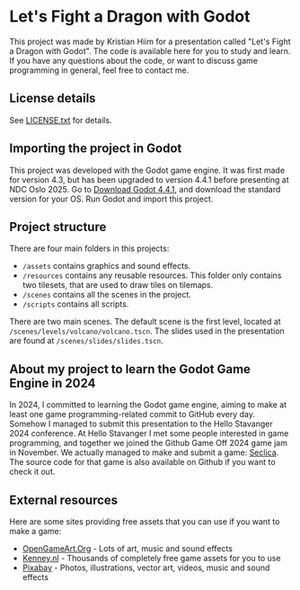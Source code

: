 # Let's Fight a Dragon with Godot

This project was made by Kristian Hiim for a presentation called "Let's Fight a Dragon with Godot". The code is available here for you to study and learn. If you have any questions about the code, or want to discuss game programming in general, feel free to contact me.

## License details

See [LICENSE.txt](./LICENSE.txt) for details.

## Importing the project in Godot

This project was developed with the Godot game engine. It was first made for version 4.3, but has been upgraded to version 4.4.1 before presenting at NDC Oslo 2025.
Go to [Download Godot 4.4.1](https://godotengine.org/download/archive/4.4.1-stable/), and download the standard version for your OS. Run Godot and import this project.

## Project structure

There are four main folders in this projects:
* `/assets` contains graphics and sound effects.
* `/resources` contains any reusable resources. This folder only contains two tilesets, that are used to draw tiles on tilemaps.
* `/scenes` contains all the scenes in the project.
* `/scripts` contains all scripts.

There are two main scenes. The default scene is the first level, located at `/scenes/levels/volcano/volcano.tscn`. The slides used in the presentation are found at `/scenes/slides/slides.tscn`.

## About my project to learn the Godot Game Engine in 2024
In 2024, I committed to learning the Godot game engine, aiming to make at least one game programming-related commit to GitHub every day. Somehow I managed to submit this presentation to the Hello Stavanger 2024 conference. At Hello Stavanger I met some people interested in game programming, and together we joined the Github Game Off 2024 game jam in November. We actually managed to make and submit a game: [Seclica](https://itch.io/jam/game-off-2024/rate/3148784). The source code for that game is also available on Github if you want to check it out.

## External resources
Here are some sites providing free assets that you can use if you want to make a game:

* [OpenGameArt.Org](https://opengameart.org/) - Lots of art, music and sound effects
* [Kenney.nl](https://www.kenney.nl/) - Thousands of completely free game assets for you to use
* [Pixabay](https://pixabay.com/) - Photos, illustrations, vector art, videos, music and sound effects

